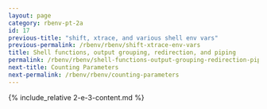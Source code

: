 ```yaml
---
layout: page
category: rbenv-pt-2a
id: 17
previous-title: "shift, xtrace, and various shell env vars"
previous-permalink: /rbenv/rbenv/shift-xtrace-env-vars
title: Shell functions, output grouping, redirection, and piping
permalink: /rbenv/rbenv/shell-functions-output-grouping-redirection-piping
next-title: Counting Parameters
next-permalink: /rbenv/rbenv/counting-parameters
---
```


{% include_relative 2-e-3-content.md %}
